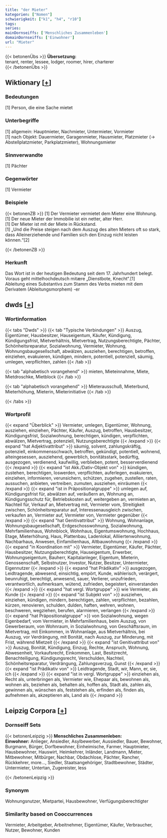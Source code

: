 ```yaml
---
title: "der Mieter"
kategorien: ["Nomen"]
schwierigkeit: ["k1", "h4", "r10"]
tags:
series:
mainDornseiffs: ['Menschliches Zusammenleben']
domainDornseiffs: ['Einwohner']
url: "Mieter"
---
```


{{< betonenÜbs >}}
**Übersetzung:**  
tenant, renter, lessee, lodger, roomer, hirer, charterer  
{{< /betonenÜbs >}}

## Wiktionary [[+](https://de.wiktionary.org/wiki/Mieter)]

### Bedeutungen
[1] Person, die eine Sache mietet  

### Unterbegriffe
[1] allgemein: Hauptmieter, Nachmieter, Untermieter, Vormieter  
[1] nach Objekt: Dauermieter, Garagenmieter, Hausmieter, Platzmieter (→ Abstellplatzmieter, Parkplatzmieter), Wohnungsmieter  

### Sinnverwandte
[1] Pächter  

### Gegenwörter
[1] Vermieter  

### Beispiele
{{< betonenZB >}}
[1] Der Vermieter vermietet dem Mieter eine Wohnung.  
[1] Der neue Mieter der Immobilie ist ein netter, alter Herr.  
[1] Der Mieter ist mit der Miete in Rückstand.  
[1] „Und die Preise steigen nach dem Auszug des alten Mieters oft so stark, dass Alleinerziehende und Familien sich den Einzug nicht leisten können.“[2]  

{{< /betonenZB >}}
### Herkunft
Das Wort ist in der heutigen Bedeutung seit dem 17. Jahrhundert belegt. Voraus geht mittelhochdeutsch mitære „Dienstbote, Knecht“.[1]  
Ableitung eines Substantivs zum Stamm des Verbs mieten mit dem Derivatem (Ableitungsmorphem) -er  



## dwds [[+](https://www.dwds.de/wb/Mieter)]

### Wortinformation
{{< tabs "Dwds" >}}
{{< tab "Typische Verbindungen" >}}
Auszug, Eigentümer, Hausbesitzer, Hauseigentum, Käufer, Kündigung, Kündigungsfrist, Mietverhältnis, Mietvertrag, Nutzungsberechtigte, Pächter, Schönheitsreparatur, Sozialwohnung, Vermieter, Wohnung, Wohnungsbaugesellschaft, abwälzen, ausziehen, berechtigen, betroffen, einziehen, evakuieren, kündigen, mindern, potentiell, potenziell, säumig, umlegen, verpflichten, zahlen
{{< /tab >}}

{{< tab "alphabetisch vorangehend" >}}
mieten, Mieteinnahme, Miete, Mietdroschke, Mietblock
{{< /tab >}}

{{< tab "alphabetisch vorangehend" >}}
Mieterausschuß, Mieterbund, Mieterhöhung, Mieterin, Mieterinitiative
{{< /tab >}}

{{< /tabs >}}

### Wortprofil
{{< expand "Überblick" >}} Vermieter, umlegen, Eigentümer, Wohnung, ausziehen, einziehen, Pächter, Käufer, Auszug, betroffen, Hausbesitzer, Kündigungsfrist, Sozialwohnung, berechtigen, kündigen, verpflichten, abwälzen, Mietvertrag, potenziell, Nutzungsberechtigte {{< /expand >}}
{{< expand "hat Adjektivattribut" >}} säumig, solvent, zahlungskräftig, potenziell, einkommensschwach, betroffen, gekündigt, potentiell, wohnend, alteingesessen, ausziehend, gewerblich, bonitätsstark, bedürftig, ausgezogen, verdienend, kaufwillig, verblieben, potent, besserverdienend {{< /expand >}}
{{< expand "ist Akk./Dativ-Objekt von" >}} kündigen, zustehen, berechtigen, loswerden, verpflichten, auferlegen, evakuieren, einziehen, informieren, verunsichern, schützen, zugehen, zustellen, raten, aussuchen, anbieten, vertreiben, zumuten, ausziehen, einräumen {{< /expand >}}
{{< expand "ist in Präpositionalgruppe" >}} umlegen auf, Kündigungsfrist für, abwälzen auf, veräußern an, Wohnung an, Kündigungsschutz für, Betriebskosten auf, weitergeben an, vermieten an, Nachteil für, Verkauf an, Mietvertrag mit, Vermieter vom, Streitigkeit zwischen, Schönheitsreparatur auf, Interessenausgleich zwischen, verkaufen an, Vermieter auf, Vermieter von, Vermieter gegenüber {{< /expand >}}
{{< expand "hat Genitivattribut" >}} Wohnung, Wohnanlage, Wohnungsbaugesellschaft, Erdgeschosswohnung, Sozialwohnung, Mehrfamilienhaus, Wohnblock, Wohnhaus, Eigentumswohnung, Hochhaus, Etage, Mieterhöhung, Haus, Plattenbau, Ladenlokal, Alliiertenwohnung, Nachbarhaus, Anwesen, Einfamilienhaus, Altbauwohnung {{< /expand >}}
{{< expand "in Koordination mit" >}} Vermieter, Eigentümer, Käufer, Pächter, Hausbesitzer, Nutzungsberechtigte, Hauseigentum, Erwerber, Wohnungseigentum, Bauherr, Kapitalanleger, Eigentum, Mieterin, Genossenschaft, Selbstnutzer, Investor, Nutzer, Besitzer, Untermieter, Eigennutzer {{< /expand >}}
{{< expand "hat Prädikativ" >}} ausgezogen, Leidtragende, abwesend, einsichtig, empört, Kunde, wählerisch, verärgert, beunruhigt, berechtigt, anwesend, sauer, Verlierer, unzufrieden, verantwortlich, aufmerksam, wütend, zufrieden, begeistert, einverstanden {{< /expand >}}
{{< expand "hat vergl. Wortgruppe" >}} wie Vermieter, als Kunde {{< /expand >}}
{{< expand "ist Subjekt von" >}} ausziehen, einziehen, kündigen, mindern, berechtigen, zahlen, verpflichten, bezahlen, kürzen, renovieren, schulden, dulden, haften, wehren, wohnen, beschweren, wegziehen, berufen, alarmieren, verlangen {{< /expand >}}
{{< expand "hat Präpositionalgruppe" >}} von Sozialwohnung, wegen Eigenbedarf, vom Vermieter, in Mehrfamilienhaus, beim Auszug, von Gewerberaum, von Wohnraum, in Sozialwohnung, von Geschäftsraum, im Mietvertrag, mit Einkommen, in Wohnanlage, aus Mietverhältnis, bei Auszug, vor Verdrängung, mit Bonität, nach Auszug, zur Minderung, mit Frist, während Mietzeit {{< /expand >}}
{{< expand "ist Genitivattribut von" >}} Auszug, Bonität, Kündigung, Einzug, Rechte, Anspruch, Wohnung, Abwesenheit, Vorkaufsrecht, Einkommen, Last, Besitzrecht, Benachteiligung, Kündigungsrecht, Verschulden, Nachteil, Schönheitsreparatur, Verdrängung, Zahlungsverzug, Gunst {{< /expand >}}
{{< expand "ist Prädikativ von" >}} Leidtragende, Stadt, wir, Mann, er, sie, ich {{< /expand >}}
{{< expand "ist in vergl. Wortgruppe" >}} einziehen als, Recht als, unterbringen als, Vermieter wie, Ehepaar als, bewohnen als, wohnen als, beziehen als, behalten als, hoffen als, Stadt als, zahlen als, gewinnen als, wünschen als, feststehen als, erfinden als, finden als, aufnehmen als, akzeptieren als, Land als {{< /expand >}}

## Leipzig Corpora [[+](https://corpora.uni-leipzig.de/en/res?word=Mieter&corpusId=deu_newscrawl-public_2018)]

### Dornseiff Sets
{{< betonenLeipzig >}}
**Menschliches Zusammenleben:**  
**Einwohner:** Anlieger, Ansiedler, Asylbewerber, Aussiedler, Bauer, Bewohner, Burgmann, Bürger, Dorfbewohner, Einheimische, Farmer, Hauptmieter, Hausbewohner, Hauswirt, Heimkehrer, Inländer, Landmann, Mieter, Mitbewohner, Mitbürger, Nachbar, Obdachlose, Pächter, Rancher, Rückkehrer, more..., Siedler, Staatsangehöriger, Stadtbewohner, Städter, Untermieter, Untertan, Zugereister, less  

{{< /betonenLeipzig >}}

### Synonym
Wohnungsnutzer, Mietpartei, Hausbewohner, Verfügungsberechtigter


### Similarity based on Cooccurrences
Vermieter, Arbeitgeber, Arbeitnehmer, Eigentümer, Käufer, Verbraucher, Nutzer, Bewohner, Kunden

